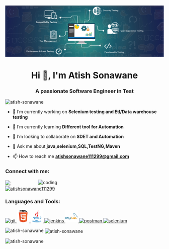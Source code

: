 ![logo](https://github.com/Atish-Sonawane/Atish-Sonawane/blob/main/QA-banner.jpg)
<h1 align="center">Hi 👋, I'm Atish Sonawane</h1>
<h3 align="center">A passionate Software Engineer in Test</h3>

<p align="left"> <img src="https://komarev.com/ghpvc/?username=atish-sonawane&label=Profile%20views&color=0e75b6&style=flat" alt="atish-sonawane" /> </p>

- 🔭 I’m currently working on **Selenium testing and Etl/Data warehouse testing**

- 🌱 I’m currently learning **Different tool for Automation**

- 👯 I’m looking to collaborate on **SDET and Automation**

- 💬 Ask me about **java,selenium,SQL,TestNG,Maven**

- 📫 How to reach me **atishsonawane111299@gmail.com**

<h3 align="left">Connect with me:</h3>

<img align="right" alt="coding" width="400" src="https://camo.githubusercontent.com/cae12fddd9d6982901d82580bdf321d81fb299141098ca1c2d4891870827bf17/68747470733a2f2f6d69726f2e6d656469756d2e636f6d2f6d61782f313336302f302a37513379765349765f7430696f4a2d5a2e676966">

<p align="left">
<a href="https://linkedin.com/in/atish sonawane" target="blank"><img align="center" src="https://www.google.com/url?sa=i&url=https%3A%2F%2Fgithub.com%2Frudrabarad%2FGifs&psig=AOvVaw0Jceu1l0tlNo-TGk7pKLEm&ust=1666691772342000&source=images&cd=vfe&ved=0CA0QjRxqFwoTCJCrzfXM-PoCFQAAAAAdAAAAABAN">
<a href="https://www.leetcode.com/atishsonawane111299" target="blank"><img align="center" src="https://raw.githubusercontent.com/rahuldkjain/github-profile-readme-generator/master/src/images/icons/Social/leet-code.svg" alt="atishsonawane111299" height="30" width="40" /></a>
</p>

<h3 align="left">Languages and Tools:</h3>
<p align="left"> <a href="https://git-scm.com/" target="_blank" rel="noreferrer"> <img src="https://www.vectorlogo.zone/logos/git-scm/git-scm-icon.svg" alt="git" width="40" height="40"/> </a> <a href="https://www.w3.org/html/" target="_blank" rel="noreferrer"> <img src="https://raw.githubusercontent.com/devicons/devicon/master/icons/html5/html5-original-wordmark.svg" alt="html5" width="40" height="40"/> </a> <a href="https://www.java.com" target="_blank" rel="noreferrer"> <img src="https://raw.githubusercontent.com/devicons/devicon/master/icons/java/java-original.svg" alt="java" width="40" height="40"/> </a> <a href="https://www.jenkins.io" target="_blank" rel="noreferrer"> <img src="https://www.vectorlogo.zone/logos/jenkins/jenkins-icon.svg" alt="jenkins" width="40" height="40"/> </a> <a href="https://www.mysql.com/" target="_blank" rel="noreferrer"> <img src="https://raw.githubusercontent.com/devicons/devicon/master/icons/mysql/mysql-original-wordmark.svg" alt="mysql" width="40" height="40"/> </a> <a href="https://postman.com" target="_blank" rel="noreferrer"> <img src="https://www.vectorlogo.zone/logos/getpostman/getpostman-icon.svg" alt="postman" width="40" height="40"/> </a> <a href="https://www.selenium.dev" target="_blank" rel="noreferrer"> <img src="https://raw.githubusercontent.com/detain/svg-logos/780f25886640cef088af994181646db2f6b1a3f8/svg/selenium-logo.svg" alt="selenium" width="40" height="40"/> </a> </p>

<p><img align="left" src="https://github-readme-stats.vercel.app/api/top-langs?username=atish-sonawane&show_icons=true&locale=en&layout=compact" alt="atish-sonawane" /></p>

<p>&nbsp;<img align="center" src="https://github-readme-stats.vercel.app/api?username=atish-sonawane&show_icons=true&locale=en" alt="atish-sonawane" /></p>

<p><img align="center" src="https://github-readme-streak-stats.herokuapp.com/?user=atish-sonawane&" alt="atish-sonawane" /></p>
